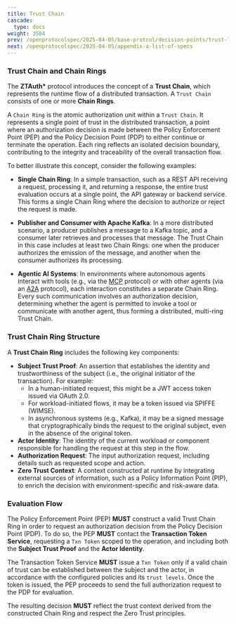 ```yaml
---
title: Trust Chain
cascade:
  type: docs
weight: 3504
prev: /openprotocolspec/2025-04-05/base-protcol/decision-points/trust-level
next: /openprotocolspec/2025-04-05/appendix-a-list-of-specs
---
```


### Trust Chain and Chain Rings

The **ZTAuth\*** protocol introduces the concept of a **Trust Chain**, which represents the runtime flow of a distributed transaction. A `Trust Chain` consists of one or more **Chain Rings**.

A `Chain Ring` is the atomic authorization unit within a `Trust Chain`. It represents a single point of trust in the distributed transaction,  a point where an authorization decision is made between the Policy Enforcement Point (PEP) and the Policy Decision Point (PDP) to either continue or terminate the operation. Each ring reflects an isolated decision boundary, contributing to the integrity and traceability of the overall transaction flow.

To better illustrate this concept, consider the following examples:

- **Single Chain Ring**: In a simple transaction, such as a REST API receiving a request, processing it, and returning a response, the entire trust evaluation occurs at a single point,  the API gateway or backend service. This forms a single Chain Ring where the decision to authorize or reject the request is made.

- **Publisher and Consumer with Apache Kafka**: In a more distributed scenario, a producer publishes a message to a Kafka topic, and a consumer later retrieves and processes that message. The Trust Chain in this case includes at least two Chain Rings: one when the producer authorizes the emission of the message, and another when the consumer authorizes its processing.

- **Agentic AI Systems**: In environments where autonomous agents interact with tools (e.g., via the [MCP](https://modelcontextprotocol.io/specification) protocol) or with other agents (via an [A2A](https://a2aproject.github.io/A2A/latest/specification/#65-part-union-type) protocol), each interaction constitutes a separate Chain Ring. Every such communication involves an authorization decision,  determining whether the agent is permitted to invoke a tool or communicate with another agent,  thus forming a distributed, multi-ring Trust Chain.

### Trust Chain Ring Structure

A **Trust Chain Ring** includes the following key components:

- **Subject Trust Proof**: An assertion that establishes the identity and trustworthiness of the subject (i.e., the original initiator of the transaction). For example:
  - In a human-initiated request, this might be a JWT access token issued via OAuth 2.0.
  - For workload-initiated flows, it may be a token issued via SPIFFE (WIMSE).
  - In asynchronous systems (e.g., Kafka), it may be a signed message that cryptographically binds the request to the original subject, even in the absence of the original token.
- **Actor Identity**: The identity of the current workload or component responsible for handling the request at this step in the flow.
- **Authorization Request**: The input authorization request, including details such as requested scope and action.
- **Zero Trust Context**: A context constructed at runtime by integrating external sources of information,  such as a Policy Information Point (PIP),  to enrich the decision with environment-specific and risk-aware data.

### Evaluation Flow

The Policy Enforcement Point (PEP) **MUST** construct a valid Trust Chain Ring in order to request an authorization decision from the Policy Decision Point (PDP). To do so, the PEP **MUST** contact the **Transaction Token Service**, requesting a `Txn Token` scoped to the operation, and including both the **Subject Trust Proof** and the **Actor Identity**.

The Transaction Token Service **MUST** issue a `Txn Token` only if a valid chain of trust can be established between the subject and the actor, in accordance with the configured policies and its `trust levels`. Once the token is issued, the PEP proceeds to send the full authorization request to the PDP for evaluation.

The resulting decision **MUST** reflect the trust context derived from the constructed Chain Ring and respect the Zero Trust principles.
